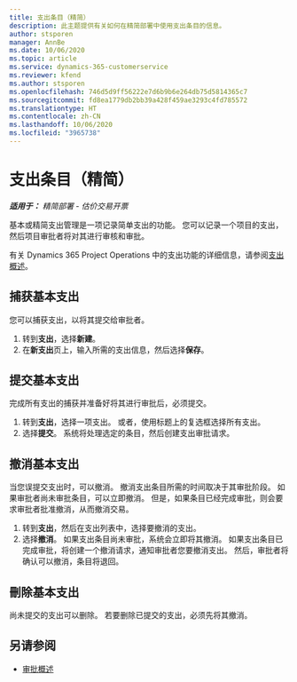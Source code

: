 ```yaml
---
title: 支出条目（精简）
description: 此主题提供有关如何在精简部署中使用支出条目的信息。
author: stsporen
manager: AnnBe
ms.date: 10/06/2020
ms.topic: article
ms.service: dynamics-365-customerservice
ms.reviewer: kfend
ms.author: stsporen
ms.openlocfilehash: 746d5d9ff56222e7d6b9b6e264db75d5814365c7
ms.sourcegitcommit: fd8ea1779db2bb39a428f459ae3293c4fd785572
ms.translationtype: HT
ms.contentlocale: zh-CN
ms.lasthandoff: 10/06/2020
ms.locfileid: "3965738"
---
```

# <a name="expense-entry-lite"></a>支出条目（精简）

_**适用于：** 精简部署 - 估价交易开票_

基本或精简支出管理是一项记录简单支出的功能。 您可以记录一个项目的支出，然后项目审批者将对其进行审核和审批。

有关 Dynamics 365 Project Operations 中的支出功能的详细信息，请参阅[支出概述](expense-overview.md)。

## <a name="capture-a-basic-expense"></a>捕获基本支出

您可以捕获支出，以将其提交给审批者。

1. 转到**支出**，选择**新建**。
2. 在**新支出**页上，输入所需的支出信息，然后选择**保存**。

## <a name="submit-a-basic-expense"></a>提交基本支出

完成所有支出的捕获并准备好将其进行审批后，必须提交。

1. 转到**支出**，选择一项支出。 或者，使用标题上的复选框选择所有支出。
2. 选择**提交**。 系统将处理选定的条目，然后创建支出审批请求。

## <a name="recall-a-basic-expense"></a>撤消基本支出

当您误提交支出时，可以撤消。 撤消支出条目所需的时间取决于其审批阶段。  如果审批者尚未审批条目，可以立即撤消。 但是，如果条目已经完成审批，则会要求审批者批准撤消，从而撤消交易。

1. 转到**支出**，然后在支出列表中，选择要撤消的支出。
2. 选择**撤消**。 如果支出条目尚未审批，系统会立即将其撤消。 如果支出条目已完成审批，将创建一个撤消请求，通知审批者您要撤消支出。 然后，审批者将确认可以撤消，条目将退回。

## <a name="delete-a-basic-expense"></a>刪除基本支出

尚未提交的支出可以删除。 若要删除已提交的支出，必须先将其撤消。

## <a name="see-also"></a>另请参阅

- [审批概述](../approvals/approvals-overview.md)
